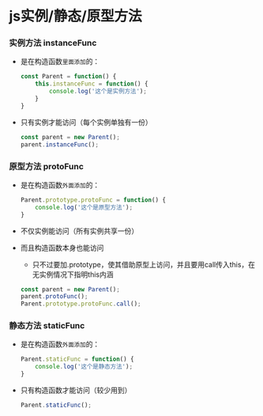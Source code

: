 # js实例/静态/原型方法

### 实例方法 instanceFunc

- 是在构造函数`里面添加`的：
    ```js
    const Parent = function() {
        this.instanceFunc = function() {
            console.log('这个是实例方法');
        }
    }
    ```
- 只有实例才能访问（每个实例单独有一份）
    ```js
    const parent = new Parent();
    parent.instanceFunc();
    ```

### 原型方法 protoFunc

- 是在构造函数`外面添加`的：
    ```js
    Parent.prototype.protoFunc = function() {
        console.log('这个是原型方法');
    }
    ```

- 不仅实例能访问（所有实例共享一份）

- 而且构造函数本身也能访问
    - 只不过要加.prototype，使其借助原型上访问，并且要用call传入this，在无实例情况下指明this内涵
    ```js
    const parent = new Parent();
    parent.protoFunc();
    Parent.prototype.protoFunc.call();
    ```

### 静态方法 staticFunc

- 是在构造函数`外面添加`的：
    ```js
    Parent.staticFunc = function() {
        console.log('这个是静态方法');
    }
    ```   
- 只有构造函数才能访问（较少用到）
    ```js
    Parent.staticFunc();
    ```

